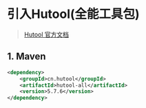 # 引入Hutool(全能工具包)

> [Hutool 官方文档](https://hutool.cn/docs/#/)

## 1. Maven

```xml
<dependency>
    <groupId>cn.hutool</groupId>
    <artifactId>hutool-all</artifactId>
    <version>5.7.6</version>
</dependency>
```
